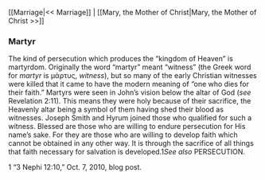 [[Marriage|<< Marriage]]  |  [[Mary, the Mother of Christ|Mary, the Mother of Christ >>]]

### Martyr
The kind of persecution which produces the “kingdom of Heaven” is martyrdom. Originally the word “martyr” meant “witness” (the Greek word for *martyr* is μάρτυς, *witness*), but so many of the early Christian witnesses were killed that it came to have the modern meaning of “one who dies for their faith.” Martyrs were seen in John’s vision below the altar of God (*see* Revelation 2:11). This means they were holy because of their sacrifice, the Heavenly altar being a symbol of them having shed their blood as witnesses. Joseph Smith and Hyrum joined those who qualified for such a witness. Blessed are those who are willing to endure persecution for His name’s sake. For they are those who are willing to develop faith which cannot be obtained in any other way. It is through the sacrifice of all things that faith necessary for salvation is developed.1*See also* PERSECUTION.



1 “3 Nephi 12:10,” Oct. 7, 2010, blog post.